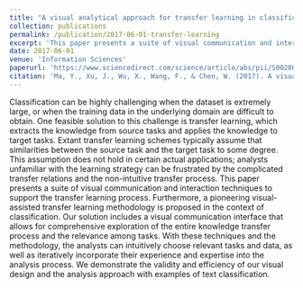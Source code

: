 ```yaml
---
title: "A visual analytical approach for transfer learning in classification"
collection: publications
permalink: /publication/2017-06-01-transfer-learning
excerpt: 'This paper presents a suite of visual communication and interaction techniques to support the transfer learning process.'
date: 2017-06-01
venue: 'Information Sciences'
paperurl: 'https://www.sciencedirect.com/science/article/abs/pii/S0020025516301694'
citation: 'Ma, Y., Xu, J., Wu, X., Wang, F., & Chen, W. (2017). A visual analytical approach for transfer learning in classification. Information Sciences, 390, 54-69.'
---
```

Classification can be highly challenging when the dataset is extremely large, or when the training data in the underlying domain are difficult to obtain. One feasible solution to this challenge is transfer learning, which extracts the knowledge from source tasks and applies the knowledge to target tasks. Extant transfer learning schemes typically assume that similarities between the source task and the target task to some degree. This assumption does not hold in certain actual applications; analysts unfamiliar with the learning strategy can be frustrated by the complicated transfer relations and the non-intuitive transfer process. This paper presents a suite of visual communication and interaction techniques to support the transfer learning process. Furthermore, a pioneering visual-assisted transfer learning methodology is proposed in the context of classification. Our solution includes a visual communication interface that allows for comprehensive exploration of the entire knowledge transfer process and the relevance among tasks. With these techniques and the methodology, the analysts can intuitively choose relevant tasks and data, as well as iteratively incorporate their experience and expertise into the analysis process. We demonstrate the validity and efficiency of our visual design and the analysis approach with examples of text classification.